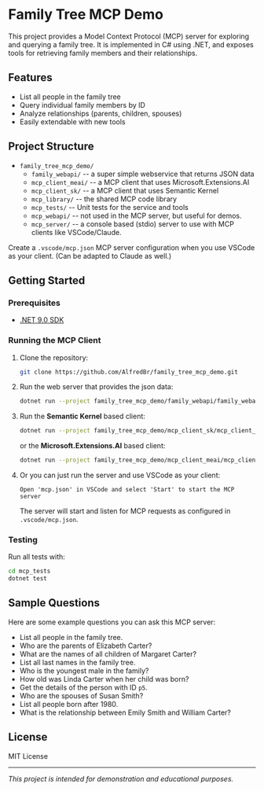 # Family Tree MCP Demo

This project provides a Model Context Protocol (MCP) server for exploring and querying a family tree. It is implemented in C# using .NET, and exposes tools for retrieving family members and their relationships.

## Features
- List all people in the family tree
- Query individual family members by ID
- Analyze relationships (parents, children, spouses)
- Easily extendable with new tools

## Project Structure
- `family_tree_mcp_demo/`
   - `family_webapi/` -- a super simple webservice that returns JSON data
   - `mcp_client_meai/` -- a MCP client that uses Microsoft.Extensions.AI
   - `mcp_client_sk/` -- a MCP client that uses Semantic Kernel
   - `mcp_library/` -- the shared MCP code library
   - `mcp_tests/` -- Unit tests for the service and tools
   - `mcp_webapi/` -- not used in the MCP server, but useful for demos.
   - `mcp_server/` -- a console based (stdio) server to use with MCP clients like VSCode/Claude.

Create a `.vscode/mcp.json` MCP server configuration when you use VSCode as your client.  (Can be adapted to Claude as well.)

## Getting Started

### Prerequisites
- [.NET 9.0 SDK](https://dotnet.microsoft.com/en-us/download/dotnet/9.0)

### Running the MCP Client

1. Clone the repository:
   ```sh
   git clone https://github.com/AlfredBr/family_tree_mcp_demo.git
   ```
2. Run the web server that provides the json data:
   ```sh
   dotnet run --project family_tree_mcp_demo/family_webapi/family_webapi.csproj
   ```

3. Run the __Semantic Kernel__ based client:
   ```sh
   dotnet run --project family_tree_mcp_demo/mcp_client_sk/mcp_client_sk.csproj
   ```

   or the __Microsoft.Extensions.AI__ based client:
   ```sh
   dotnet run --project family_tree_mcp_demo/mcp_client_meai/mcp_client_meai.csproj
   ```

4. Or you can just run the server and use VSCode as your client:
   ```
   Open 'mcp.json' in VSCode and select 'Start' to start the MCP server
   ```
   The server will start and listen for MCP requests as configured in `.vscode/mcp.json`.

### Testing

Run all tests with:
```sh
cd mcp_tests
dotnet test
```

## Sample Questions

Here are some example questions you can ask this MCP server:

- List all people in the family tree.
- Who are the parents of Elizabeth Carter?
- What are the names of all children of Margaret Carter?
- List all last names in the family tree.
- Who is the youngest male in the family?
- How old was Linda Carter when her child was born?
- Get the details of the person with ID `p5`.
- Who are the spouses of Susan Smith?
- List all people born after 1980.
- What is the relationship between Emily Smith and William Carter?

## License
MIT License

---

*This project is intended for demonstration and educational purposes.*
